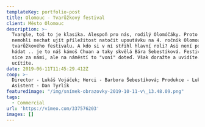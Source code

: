 ```yaml
---
templateKey: portfolio-post
title: Olomouc - Tvarůžkový festival
client: Město Olomouc
description: >-
  Tvargle, toš to je klasika. Alespoň pro nás, rodilý Olomóčáky. Proto jsme si
  nemohli nechat ujít příležitost natočit upoutávku na 4. ročník Olomouckého
  tvarůžkového festivalu. A kdo si v ní střihl hlavní roli? Asi není potřeba
  hádat .. je to náš kámoš Chuan a taky skvělá Bára Šebestíková. Festival už je
  sice za námi, ale na náměstí to "voní" doteď. Však doražte a uvidíte. Ee teda
  ucítíte.
date: 2019-06-11T11:45:29.412Z
coop: >-
  Director - Lukáš Vojáček; Herci - Barbora Šebestíková; Produkce - Lukáš Hodis;
  Asistent - Dan Tyrlík
featuredimage: "/img/snímek-obrazovky-2019-10-11-v\_13.48.09.png"
tags:
  - Commercial
url: 'https://vimeo.com/337576203'
images: []
---
```



